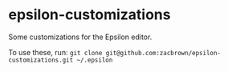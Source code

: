 # epsilon-customizations
Some customizations for the Epsilon editor.

To use these, run: `git clone git@github.com:zacbrown/epsilon-customizations.git ~/.epsilon`
